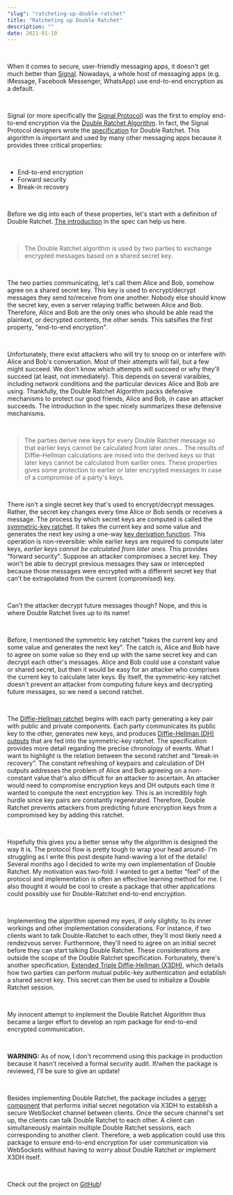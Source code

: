 ```yaml
---
"slug": "ratcheting-up-double-ratchet"
title: "Ratcheting up Double Ratchet"
description: ""
date: 2021-01-10
---
```

<br>

When it comes to secure, user-friendly messaging apps, it doesn't get much better than [Signal](https://signal.org/docs/). Nowadays, a whole host of messaging apps (e.g. iMessage, Facebook Messenger, WhatsApp) use end-to-end encryption as a default.

<br>

Signal (or more specifically the [Signal Protocol](https://en.wikipedia.org/wiki/Signal_Protocol)) was the first to employ end-to-end encryption via the [Double Ratchet Algorithm](https://en.wikipedia.org/wiki/Double_Ratchet_Algorithm). In fact, the Signal Protocol designers wrote the [specification](https://signal.org/docs/specifications/doubleratchet/) for Double Ratchet. This algorithm is important and used by many other messaging apps because it provides three critical properties:

<br>

<ul class="list-decimal list-inside">
  <li class="ml-4">End-to-end encryption</li>
  <li class="ml-4">Forward security</li>
  <li class="ml-4">Break-in recovery</li>
</ul>

<br>

Before we dig into each of these properties, let's start with a definition of Double Ratchet. [The introduction](https://signal.org/docs/specifications/doubleratchet/#double-ratchet-1) in the spec can help us here.

<br>

> The Double Ratchet algorithm is used by two parties to exchange encrypted messages based on a shared secret key.

<br>

The two parties communicating, let's call them Alice and Bob, somehow agree on a shared secret key. This key is used to encrypt/decrypt messages they send to/receive from one another. Nobody else should know the secret key, even a server relaying traffic between Alice and Bob. Therefore, Alice and Bob are the only ones who should be able read the plaintext, or decrypted contents, the other sends. This satsifies the first property, "end-to-end encryption".

<br>

Unfortunately, there exist attackers who will try to snoop on or interfere with Alice and Bob's conversation. Most of their attempts will fail, but a few might succeed. We don't know which attempts will succeed or why they'll succeed (at least, not immediately). This depends on several varaibles, including network conditions and the particular devices Alice and Bob are using. Thankfully, the Double Ratchet Algorithm packs defensive mechanisms to protect our good friends, Alice and Bob, in case an attacker succeeds. The introduction in the spec nicely summarizes these defensive mechanisms.

<br>

> The parties derive new keys for every Double Ratchet message so that earlier keys cannot be calculated from later ones... The results of Diffie-Hellman calculations are mixed into the derived keys so that later keys cannot be calculated from earlier ones. These properties gives some protection to earlier or later encrypted messages in case of a compromise of a party's keys.

<br>

There isn't a single secret key that's used to encrypt/decrypt messages. Rather, the secret key changes every time Alice or Bob sends or receives a message.  The process by which secret keys are computed is called the [symmetric-key ratchet](https://signal.org/docs/specifications/doubleratchet/#symmetric-key-ratchet). It takes the current key and some value and generates the next key using a one-way [key derivation function](https://en.wikipedia.org/wiki/Key_derivation_function). This operation is non-reversible: while earlier keys are required to compute later keys, *earlier keys cannot be calculated from later ones*. This provides "forward security". Suppose an attacker compromises a secret key. They won't be able to decrypt previous messages they saw or intercepted because those messages were encrypted with a different secret key that can't be extrapolated from the current (compromised) key.

<br>

Can't the attacker decrypt future messages though? Nope, and this is where Double Ratchet lives up to its name!

<br>

Before, I mentioned the symmetric key ratchet "takes the current key and some value and generates the next key". The catch is, Alice and Bob have to agree on some value so they end up with the same secret key and can decrypt each other's messages. Alice and Bob could use a constant value or shared secret, but then it would be easy for an attacker who comprises the current key to calculate later keys. By itself, the symmetric-key ratchet doesn't prevent an attacker from computing future keys and decrypting future messages, so we need a second ratchet.

<br>

The [Diffie-Hellman ratchet](https://signal.org/docs/specifications/doubleratchet/#diffie-hellman-ratchet) begins with each party generating a key pair with public and private components. Each party communicates its public key to the other, generates new keys, and produces [Diffie-Hellman (DH) outputs](https://en.wikipedia.org/wiki/Diffie%E2%80%93Hellman_key_exchange#General_overview) that are fed into the symmetric-key ratchet. The specification provides more detail regarding the precise chronology of events. What I want to highlight is the relation between the second ratchet and "break-in recovery". The constant refreshing of keypairs and calculation of DH outputs addresses the problem of Alice and Bob agreeing on a non-constant value that's also difficult for an attacker to ascertain. An attacker would need to compromise encryption keys and DH outputs each time it wanted to compute the next encryption key. This is an incredibly high hurdle since key pairs are constantly regenerated. Therefore, Double Ratchet prevents attackers from predicting future encryption keys from a compromised key by adding this ratchet.

<br>

Hopefully this gives you a better sense why the algorithm is designed the way it is. The protocol flow is pretty tough to wrap your head around- I'm struggling as I write this post despite hand-waving a lot of the details! Several months ago I decided to write my own implementation of Double Ratchet. My motivation was two-fold: I wanted to get a better "feel" of the protocol and implementation is often an effective learning method for me. I also thought it would be cool to create a package that other applications could possibly use for Double-Ratchet end-to-end encryption.

<br>

Implementing the algorithm opened my eyes, if only slightly, to its inner workings and other implementation considerations. For instance, if two clients want to talk Double-Ratchet to each other, they'll most likely need a rendezvous server. Furthermore, they'll need to agree on an initial secret before they can start talking Double Ratchet. These considerations are outside the scope of the Double Ratchet specification. Fortunately, there's another specification, [Extended Triple Diffie-Hellman (X3DH)](https://signal.org/docs/specifications/x3dh/), which details how two parties can perform mutual public-key authentication and establish a shared secret key. This secret can then be used to initialize a Double Ratchet session.

<br>

My innocent attempt to implement the Double Ratchet Algorithm thus became a larger effort to develop an npm package for end-to-end encrypted communication.

<br>

**WARNING:** As of now, I don't recommend using this package in production because it hasn't received a formal security audit. If/when the package is reviewed, I'll be sure to give an update!

<br>

Besides implementing Double Ratchet, the package includes a [server component](https://github.com/zbo14/triple-double/blob/master/lib/server.js) that performs initial secret negotation via X3DH to establish a secure WebSocket channel between clients. Once the secure channel's set up, the clients can talk Double Ratchet to each other. A client can simultaneously maintain multiple Double Ratchet sessions, each corresponding to another client. Therefore, a web application could use this package to ensure end-to-end encryption for user communication via WebSockets without having to worry about Double Ratchet or implement X3DH itself.

<br>

Check out the project on [GitHub](https://github.com/zbo14/triple-double)!
